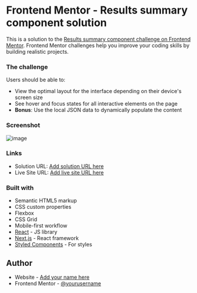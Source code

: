 # Frontend Mentor - Results summary component solution

This is a solution to the [Results summary component challenge on Frontend Mentor](https://www.frontendmentor.io/challenges/results-summary-component-CE_K6s0maV). Frontend Mentor challenges help you improve your coding skills by building realistic projects. 

### The challenge

Users should be able to:

- View the optimal layout for the interface depending on their device's screen size
- See hover and focus states for all interactive elements on the page
- **Bonus**: Use the local JSON data to dynamically populate the content

### Screenshot

![image](https://github.com/pauloAlba/summaryComponent/assets/17308374/5efaf2c4-b585-4994-8106-f733dad62c49)


### Links

- Solution URL: [Add solution URL here](https://www.frontendmentor.io/solutions/summarycomponent-responsive-semantic-flexbox-and-css-variables-OIEI61nk5n)
- Live Site URL: [Add live site URL here](https://playful-twilight-03c923.netlify.app)


### Built with

- Semantic HTML5 markup
- CSS custom properties
- Flexbox
- CSS Grid
- Mobile-first workflow
- [React](https://reactjs.org/) - JS library
- [Next.js](https://nextjs.org/) - React framework
- [Styled Components](https://styled-components.com/) - For styles


## Author

- Website - [Add your name here](https://github.com/pauloAlba)
- Frontend Mentor - [@yourusername](https://www.frontendmentor.io/profile/pauloAlba)

